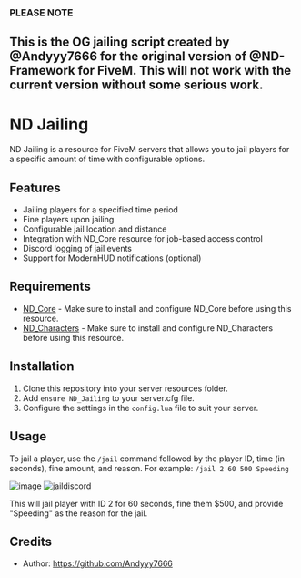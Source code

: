 ### PLEASE NOTE
This is the OG jailing script created by @Andyyy7666 for the original version of @ND-Framework for FiveM. This will not work with the current version without some serious work.
---
# ND Jailing

ND Jailing is a resource for FiveM servers that allows you to jail players for a specific amount of time with configurable options.

## Features

- Jailing players for a specified time period
- Fine players upon jailing
- Configurable jail location and distance
- Integration with ND_Core resource for job-based access control
- Discord logging of jail events
- Support for ModernHUD notifications (optional)

## Requirements

- [ND_Core](https://github.com/ND-Framework/ND_Core) - Make sure to install and configure ND_Core before using this resource.
- [ND_Characters](https://github.com/ND-Framework/ND_Characters) - Make sure to install and configure ND_Characters before using this resource.

## Installation

1. Clone this repository into your server resources folder.
2. Add `ensure ND_Jailing` to your server.cfg file.
3. Configure the settings in the `config.lua` file to suit your server.

## Usage

To jail a player, use the `/jail` command followed by the player ID, time (in seconds), fine amount, and reason. For example:
`/jail 2 60 500 Speeding`


![image](https://github.com/TheStoicBear/ND_Jailing/assets/112611821/d5704180-94b2-4f68-ae42-b1deba58ef75)
![jaildiscord](https://github.com/TheStoicBear/ND_Jailing/assets/112611821/608ad6b5-493b-459a-aabf-24ae9e004eb0)


This will jail player with ID 2 for 60 seconds, fine them $500, and provide "Speeding" as the reason for the jail.

## Credits

- Author: https://github.com/Andyyy7666
